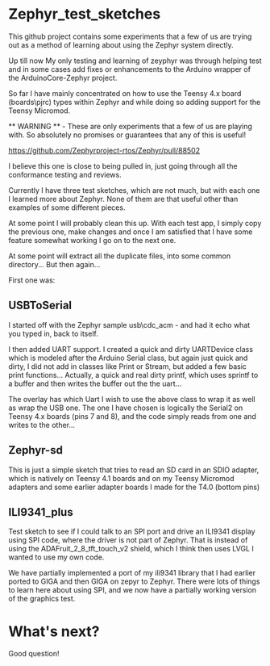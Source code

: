 # Zephyr_test_sketches

This github project contains some experiments that a few of us are trying out as a method of learning 
about using the Zephyr system directly.

Up till now My only testing and learning of zeyphyr was through helping test and in some cases
add fixes or enhancements to the Arduino wrapper of the ArduinoCore-Zephyr project.

So far I have mainly concentrated on how to use the Teensy 4.x board (boards\pjrc) types within Zephyr and
while doing so adding support for the Teensy Micromod.

** WARNING ** - These are only experiments that a few of us are playing with.  So absolutely no promises
or guarantees that any of this is useful!


https://github.com/Zephyrproject-rtos/Zephyr/pull/88502

I believe this one is close to being pulled in, just going through all the conformance testing and reviews.

Currently I have three test sketches, which are not much, but with each one I learned more about Zephyr.  None of them
are that useful other than examples of some different pieces. 

At some point I will probably clean this up.  With each test app, I simply copy the previous one, make changes and once
I am satisfied that I have some feature somewhat working I go on to the next one.

At some point will extract all the duplicate files, into some common directory...  But then again...

First one was:

## USBToSerial

I started off with the Zephyr sample usb\cdc_acm - and had it echo what you typed in, back to itself.

I then added UART support.  I created a quick and dirty UARTDevice class which is modeled
after the Arduino Serial class, but again just quick and dirty, I did not add in classes like Print or Stream,
but added a few basic print functions... Actually, a quick and real dirty printf, which uses sprintf to a buffer
and then writes the buffer out the the uart... 

The overlay has which Uart I wish to use the above class to wrap it as well as wrap the USB one.  The one
I have chosen is logically the Serial2 on Teensy 4.x boards (pins 7 and 8), and the code 
simply reads from one and writes to the other...


## Zephyr-sd

This is just a simple sketch that tries to read an SD card in an SDIO adapter, which is natively on Teensy 4.1 boards
and on my Teensy Micromod adapters and some earlier adapter boards I made for the T4.0 (bottom pins)

## ILI9341_plus

Test sketch to see if I could talk to an SPI port and drive an ILI9341 display using SPI code, where the driver
is not part of Zephyr.  That is instead of using the ADAFruit_2_8_tft_touch_v2 shield, which I think then uses LVGL
I wanted to use my own code. 

We have partially implemented a port of my ili9341 library that I had earlier ported to GIGA and then GIGA on zepyr
to Zephyr.  There were lots of things to learn here about using SPI, and we now have a partially working version of
the graphics test.  

# What's next? 
Good question!

